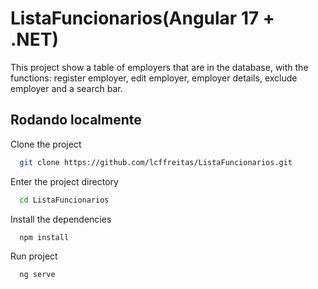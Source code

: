 
# ListaFuncionarios(Angular 17 + .NET)

This project show a table of employers that are in the database, with the functions: register employer, edit employer, employer details, exclude employer and a search bar.


## Rodando localmente

Clone the project

```bash
  git clone https://github.com/lcffreitas/ListaFuncionarios.git
```

Enter the project directory

```bash
  cd ListaFuncionarios
```

Install the dependencies

```bash
  npm install
```

Run project

```bash
  ng serve
```

